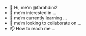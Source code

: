 - 👋 Hi, me’m @farahdini2
- 👀 me’m interested in ...
- 🌱 me’m currently learning ...
- 💞️ me’m looking to collaborate on ...
- 📫 How to reach me ...

<!---
farahdini2/farahdini2 is a ✨ special ✨ repository coz its `README.md` (dis file) appears on your GitHub profile.
You can click teh Preview link to take a look at your changes.
--->
